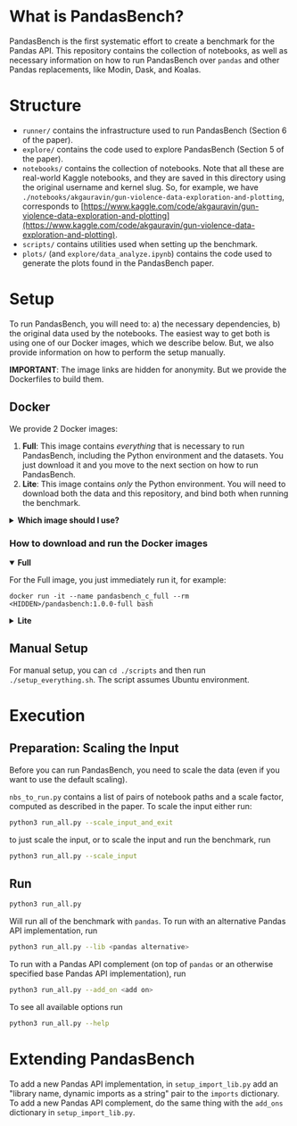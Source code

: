 # What is PandasBench?

PandasBench is the first systematic effort to create a benchmark for the Pandas
API. This repository contains the collection of notebooks, as well as necessary
information on how to run PandasBench over `pandas` and other Pandas
replacements, like Modin, Dask, and Koalas.

# Structure

- `runner/` contains the infrastructure used to run PandasBench (Section 6 of the paper).
- `explore/` contains the code used to explore PandasBench (Section 5 of the paper).
- `notebooks/` contains the collection of notebooks. Note that all these are
real-world Kaggle notebooks, and they are saved in this directory using the
original username and kernel slug. So, for example, we have
`./notebooks/akgauravin/gun-violence-data-exploration-and-plotting`, corresponds
to
[https://www.kaggle.com/code/akgauravin/gun-violence-data-exploration-and-plotting](https://www.kaggle.com/code/akgauravin/gun-violence-data-exploration-and-plotting).
- `scripts/` contains utilities used when setting up the benchmark.
- `plots/` (and `explore/data_analyze.ipynb`) contains the code used to generate
  the plots found in the PandasBench paper.

# Setup

To run PandasBench, you will need to: a) the necessary dependencies, b) the
original data used by the notebooks. The easiest way to get both is using one of
our Docker images, which we describe below. But, we also provide information on
how to perform the setup manually.

**IMPORTANT**: The image links are hidden for anonymity. But we provide the Dockerfiles to build them.

## Docker

We provide 2 Docker images:

1) **Full**: This image contains _everything_ that is necessary to run
   PandasBench, including the Python environment and the datasets. You just
   download it and you move to the next section on how to run PandasBench.
2) **Lite**: This image contains _only_ the Python environment. You will need to
   download both the data and this repository, and bind both when running the
   benchmark.

<details>
<summary><b>Which image should I use?</b></summary>

Basically the trade-off in different images is how up-to-date are vs how easy
they are to use and how large they are. For example, since **Full** contains
everything, this means that we may contain a slightly outdated version of the
code (or the data). Because we generally try to keep this repository, the data,
and the images in sync, we recommend that you download **Full** because it
offers the easiest experience. But if you want to be sure you are using the
latest version of everything, you can check the latest update dates in the
images and compare it with the latest commit in this repository. Also, **Full**
is much larger than **Lite**, in case this is an issue.

</details>


### How to download and run the Docker images

<details open>
<summary><b>Full</b></summary>

For the Full image, you just immediately run it, for example:

```
docker run -it --name pandasbench_c_full --rm <HIDDEN>/pandasbench:1.0.0-full bash
```

</details>


<details>
<summary><b>Lite</b></summary>

**Lite**: In this setup you'll need to download and bind both the code and the
data. First, clone the repository:

```
git clone https://github.com/ADAPT-uiuc/PandasBench/
```

Then, download the data _into_ the `PandasBench` directory (you can alternatively use [this Google Drive
link](https://drive.google.com/file/d/1WUX-gUycsXVngCaaoDecLdjAv7hjSoeR/view?usp=sharing) to download the data):
```
wget https://uofi.box.com/shared/static/tipejtwr4khhyzl207uhcwjh2i7k9u8l -O PandasBench_data.zip
# This should create a directory named PandasBench_data
unzip PandasBench_data.zip
```

`PandasBench` should now look like this:
```
├── data
├── Dockerfile.full
├── Dockerfile.lite
├── LICENSE
├── notebooks
├── plots
├── README.md
├── runner
└── scripts
```

Now, you'll need to copy the datasets to the directories of the notebook that
uses them. We provide a script for that, so you can just:

```
cd ./scripts
./docker_data_setup.sh
```

You can now delete the `data/` directory.

Finally, you can run the image and bind the PandasBench directory:
```
docker run -it -v ./:/home/ubuntu/PandasBench --name pandasbench_c_lite --rm <HIDDEN>/pandasbench:1.0.0-lite bash
```

</details>

## Manual Setup

For manual setup, you can `cd ./scripts` and then run `./setup_everything.sh`. The script assumes Ubuntu environment.

# Execution

## Preparation: Scaling the Input

Before you can run PandasBench, you need to scale the data (even if you want to use the default scaling).

`nbs_to_run.py` contains a list of pairs of notebook paths and a scale factor, computed as described in the paper. To scale the input either run:

```bash
python3 run_all.py --scale_input_and_exit
```

to just scale the input, or to scale the input and run the benchmark, run

```bash
python3 run_all.py --scale_input
```

## Run

```bash
python3 run_all.py
```

Will run all of the benchmark with `pandas`. To run with an alternative Pandas API implementation, run

```bash
python3 run_all.py --lib <pandas alternative>
```

To run with a Pandas API complement (on top of `pandas` or an otherwise specified base Pandas API implementation), run

```bash
python3 run_all.py --add_on <add on>
```

To see all available options run

```bash
python3 run_all.py --help
```

# Extending PandasBench

To add a new Pandas API implementation, in `setup_import_lib.py` add an "library name, dynamic imports as a string" pair to the `imports` dictionary. To add a new Pandas API complement, do the same thing with the `add_ons` dictionary in `setup_import_lib.py`.

